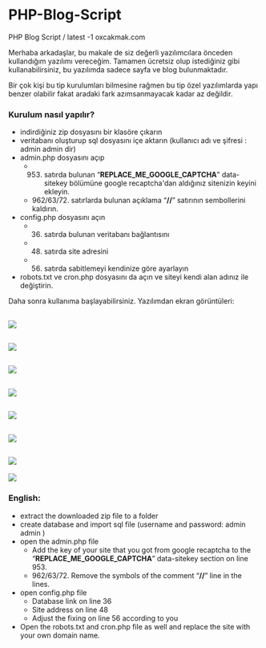 # PHP-Blog-Script
PHP Blog Script / latest -1 oxcakmak.com


Merhaba arkadaşlar, bu makale de siz değerli yazılımcılara önceden kullandığım yazılımı vereceğim. Tamamen ücretsiz olup istediğiniz gibi kullanabilirsiniz, bu yazılımda sadece sayfa ve blog bulunmaktadır.

Bir çok kişi bu tip kurulumları bilmesine rağmen bu tip özel yazılımlarda yapı benzer olabilir fakat aradaki fark azımsanmayacak kadar az değildir.

### Kurulum nasıl yapılır?

-   indirdiğiniz zip dosyasını bir klasöre çıkarın
-   veritabanı oluşturup sql dosyasını içe aktarın (kullanıcı adı ve şifresi : admin admin dir)
-   admin.php dosyasını açıp
    -   953. satırda bulunan “**REPLACE_ME_GOOGLE_CAPTCHA**” data-sitekey bölümüne google recaptcha'dan aldığınız sitenizin keyini ekleyin.
    -   962/63/72. satırlarda bulunan açıklama “**//**” satırının sembollerini kaldırın.
-   config.php dosyasını açın
    -   36. satırda bulunan veritabanı bağlantısını
    -   48. satırda site adresini
    -   56. satırda sabitlemeyi kendinize göre ayarlayın
-   robots.txt ve cron.php dosyasını da açın ve siteyi kendi alan adınız ile değiştirin.

Daha sonra kullanıma başlayabilirsiniz. Yazılımdan ekran görüntüleri:

![](https://oxcakmak.com/assets/uploads/20230311/a5c7e60ad3a9dd5f28e7a6f2179d40168998ace6.jpg)
-
![](https://oxcakmak.com/assets/uploads/20230311/39ce54bf203b221a02866bca2059bd3acd0a3949.jpg)
-
![](https://oxcakmak.com/assets/uploads/20230311/cd3dde026cd67cd43a06bc153a62fa25290538ee.jpg)
-
![](https://oxcakmak.com/assets/uploads/20230311/b71878e75b4d9bdccec8bd5bc66122a08b18333a.jpg)
-
![](https://oxcakmak.com/assets/uploads/20230311/bb5bd2d850846395f7998c19a18bb7e210f0e60a.jpg)
-
![](https://oxcakmak.com/assets/uploads/20230311/fc6a2a3324607d182c55e32692de412bb986de2d.jpg)
-
![](https://oxcakmak.com/assets/uploads/20230311/3b6ebf191240feedcccee8a9bbd85d0cbbac3511.jpg)
-
![](https://oxcakmak.com/assets/uploads/20230311/b0cd1d660484e82fde755fa37b701d598fe0d74a.jpg)

### English:
-   extract the downloaded zip file to a folder
-   create database and import sql file (username and password: admin admin )
-   open the admin.php file
     -   Add the key of your site that you got from google recaptcha to the “**REPLACE_ME_GOOGLE_CAPTCHA**” data-sitekey section on line 953.
     -   962/63/72. Remove the symbols of the comment “**//**” line in the lines.
-   open config.php file
     -   Database link on line 36
     -   Site address on line 48
     -   Adjust the fixing on line 56 according to you
-   Open the robots.txt and cron.php file as well and replace the site with your own domain name.
